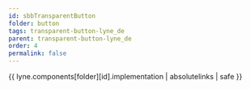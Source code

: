 ```yaml
---
id: sbbTransparentButton
folder: button
tags: transparent-button-lyne_de
parent: transparent-button-lyne_de
order: 4
permalink: false  
---
```

{{ lyne.components[folder][id].implementation | absolutelinks | safe }}


